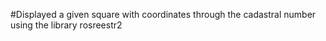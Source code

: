 #Displayed a given square with coordinates through the cadastral number using the library rosreestr2
